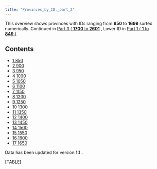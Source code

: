 ```yaml
---
title: "Provinces_by_ID,_part_2"
---
```


This overview shows provinces with IDs ranging from **850** to **1699**
sorted numerically. Continued in [Part 3 ( **1700** to
**2601**](/Provinces_by_ID,_part_3 "Provinces by ID, part 3") , Lower ID
in [Part 1 ( **1** to **849**
)](/Provinces_by_ID,_part_1 "Provinces by ID, part 1")

## Contents

-   [ 1 850 ](#850)
-   [ 2 900 ](#900)
-   [ 3 950 ](#950)
-   [ 4 1000 ](#1000)
-   [ 5 1050 ](#1050)
-   [ 6 1100 ](#1100)
-   [ 7 1150 ](#1150)
-   [ 8 1200 ](#1200)
-   [ 9 1250 ](#1250)
-   [ 10 1300 ](#1300)
-   [ 11 1350 ](#1350)
-   [ 12 1400 ](#1400)
-   [ 13 1450 ](#1450)
-   [ 14 1500 ](#1500)
-   [ 15 1550 ](#1550)
-   [ 16 1600 ](#1600)
-   [ 17 1650 ](#1650)

Data has been updated for version **1.1** .

[TABLE]
